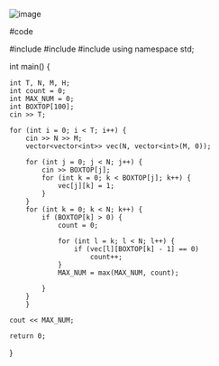 ![image](https://user-images.githubusercontent.com/80109656/156777787-3d0e8c72-c71a-4957-9889-fbf4bc51b5ed.png)

#code

#include <iostream>
#include<vector>
#include<algorithm>
using namespace std;

int main() {

	int T, N, M, H;
	int count = 0;
	int MAX_NUM = 0;
	int BOXTOP[100];
	cin >> T;

	for (int i = 0; i < T; i++) {
		cin >> N >> M;
		vector<vector<int>> vec(N, vector<int>(M, 0));

		for (int j = 0; j < N; j++) {
			cin >> BOXTOP[j];
			for (int k = 0; k < BOXTOP[j]; k++) {
				vec[j][k] = 1;
			}
		}
		for (int k = 0; k < N; k++) {
			if (BOXTOP[k] > 0) {
				count = 0;

				for (int l = k; l < N; l++) {
					if (vec[l][BOXTOP[k] - 1] == 0)
						count++;
				}
				MAX_NUM = max(MAX_NUM, count);

			}
		}
		}

	cout << MAX_NUM;

	return 0;
}
